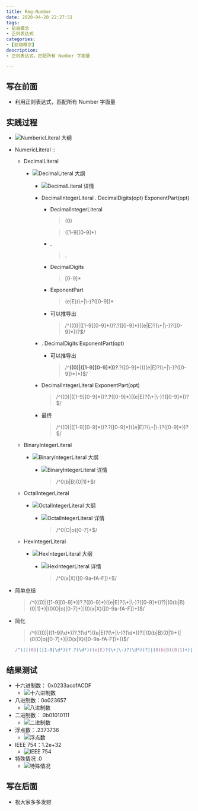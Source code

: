 ```yaml
---
title: Reg-Number
date: 2020-04-20 22:27:51
tags:
- 前端概念
- 正则表达式
categories:
- [前端概念]
description:
- 正则表达式，匹配所有 Number 字面量

---
```




<style  type="text/css">
.lx-entry a {
    color: #191919;
    padding: 2px 0 1px 0;
    text-decoration: none;
    background-image: linear-gradient( transparent 0%, transparent calc(50% - 9px), rgba(247,65,65,.761) calc(50% - 9px), rgba(247,65,65,.761) 100% );
    transition: background-position 120ms ease-in-out, padding 120ms ease-in-out;
    background-size: 100% 200%;
    background-position: 0 0;
    word-break: break-word;
}

.lx-entry a:hover {
  background-image: linear-gradient( transparent 0%, transparent calc(50% - 9px), rgba(247,65,65,.761) calc(50% - 9px), rgba(247,65,65,.761) 100% );
  background-position: 0 100%;
}

.post-button a:hover {
  background-image: linear-gradient( transparent 0%, transparent calc(50% - 9px), transparent calc(50% - 9px), transparent 100% ) !important;
  background-position: 0 100% !important;
  outline: none !important;
  text-decoration: none !important;
}
</style>

## 写在前面
- 利用正则表达式，匹配所有 Number 字面量
<!-- more -->

## 实践过程

- ![NumbericLiteral 大纲](http://p1.meituan.net/myvideodistribute/fcc73488cd245a6c48cf067a6dc7641e16278.png)
- NumericLiteral :: 
	- DecimalLiteral
		- ![DecimalLiteral 大纲](http://p0.meituan.net/myvideodistribute/94398bab367ca56c0aa2435de753041520532.png)
			- ![DecimalLiteral 详情](http://p0.meituan.net/myvideodistribute/40d13f93242ff1f9321411cc7886586f52608.png)
			- DecimalIntegerLiteral . DecimalDigits(opt) ExponentPart(opt)
				- DecimalIntegerLiteral
					
					> (0)
					
					> ([1-9][0-9]*)
				- .
					> .
				- DecimalDigits
					> [0-9]*
				- ExponentPart
					> (e|E)(\\+|\\-)?([0-9])*
				- 可以推导出
					> /^((0)|([1-9][0-9]\*))?.?([0-9]\*)((e|E)?(\\+|\\-)?([0-9]*))?$/
			- . DecimalDigits ExponentPart(opt)
				- 可以推导出
					
					> /^**((0)|([1-9][0-9]\*))?**.?([0-9]\*)(((e|E)?(\\+|\\-)?([0-9])\*)\*)$/
			- DecimalIntegerLiteral ExponentPart(opt)
			
				> /^((0)|([1-9][0-9]\*))?**.?**([0-9]*)((e|E)?(\\+|\\-)?([0-9]\*))?$/
			- 最终
			
				> /^((0)|([1-9][0-9]\*))?.?([0-9]\*)((e|E)?(\\+|\\-)?([0-9]*))?$/

	- BinaryIntegerLiteral 
		- ![BinaryIntegerLiteral 大纲](http://p1.meituan.net/myvideodistribute/5a2e4c4c84c80cf794281290420928d78942.png)
			- ![BinaryIntegerLiteral 详情](http://p0.meituan.net/myvideodistribute/22c6b076cfe8b42d71003893bed4059512350.png)

				> /^0(b|B)(0|1)+$/
	- OctalIntegerLiteral 
		- ![OctalIntegerLiteral 大纲](http://p1.meituan.net/myvideodistribute/40145f430e5560e16f117863419eceea12195.png)
			- ![OctalIntegerLiteral 详情](http://p0.meituan.net/myvideodistribute/3049a1ac2a5071c0bcebae1e31db9a5512369.png)
				
				> /^0(O|o)[0-7]+$/
	- HexIntegerLiteral
		- ![HexIntegerLiteral 大纲](http://p1.meituan.net/myvideodistribute/cfe61ed151be1f9e1ab58a860cc6c8638397.png)
			- ![HexIntegerLiteral 详情](http://p0.meituan.net/myvideodistribute/75544696fc619ce55f6555d0fddd5a0617749.png)
				
				> /^0(x|X)([0-9a-fA-F])+$/
- 简单总结

	> /^(((0)|([1-9][0-9]\*))?.?([0-9]\*)((e|E)?(\\+|\\-)?([0-9]*))?)|(0(b|B)(0|1)+)|(0(O|o)[0-7]+)|(0(x|X)([0-9a-fA-F])+)$/
	
- 简化

	>  /^((((0)|([1-9]\d\*))?.?(\d\*)((e|E)?(\\+|\\-)?(\d*))?)|(0(b|B)(0|1)+)|(0(O|o)[0-7]+)|(0(x|X)([0-9a-fA-F])+))$/

  ```javascript
  /^((((0)|([1-9]\d*))?.?(\d*)((e|E)?(\+|\-)?(\d*))?)|(0(b|B)(0|1)+)|(0(O|o)[0-7]+)|(0(x|X)([0-9a-fA-F])+))$/
  ```
  
## 结果测试
- 十六进制数： 0x0233acdfACDF
	- ![十六进制数](http://p0.meituan.net/myvideodistribute/6b7064f71909191efad66a7a6899e17551930.png)
- 八进制数：0o023657
	- ![八进制数](http://p0.meituan.net/myvideodistribute/a65a14040f2a483733b92a78ca7cb76956176.png)
- 二进制数： 0b01010111
	- ![二进制数](http://p0.meituan.net/myvideodistribute/33e2f75a6f02ec627a4aa16f56c9d59251733.png)
- 浮点数：.2373736
	- ![浮点数](http://p0.meituan.net/myvideodistribute/facf9ed43fe79a6e05525c9597f1014054052.png)
- IEEE 754：1.2e+32
	- ![IEEE 754](http://p1.meituan.net/myvideodistribute/28058fac862347153c3d605fbb37272952996.png)
- 特殊情况 .0
	- ![特殊情况](http://p0.meituan.net/myvideodistribute/5d38329b0247e224ac893957ae24e9a150951.png)
	
	
## 写在后面
- 祝大家多多发财
